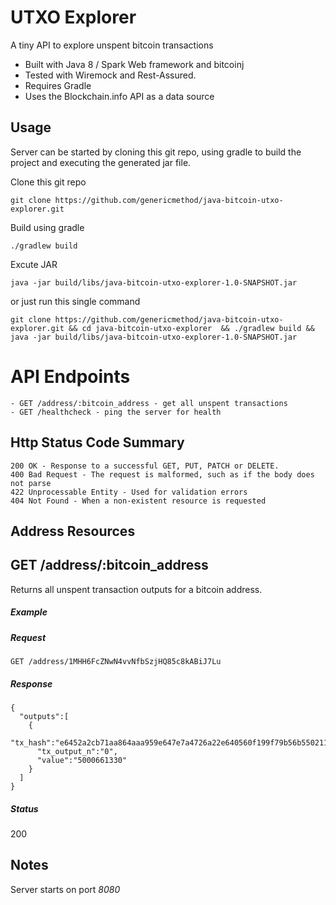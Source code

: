 # UTXO Explorer

A tiny API to explore unspent bitcoin transactions

- Built with Java 8 / Spark Web framework and bitcoinj
- Tested with Wiremock and Rest-Assured.
- Requires Gradle
- Uses the Blockchain.info API as a data source


## Usage

Server can be started by cloning this git repo, using gradle to build the project and executing
the generated jar file.

Clone this git repo
```
git clone https://github.com/genericmethod/java-bitcoin-utxo-explorer.git
```
Build using gradle
```
./gradlew build
```
Excute JAR
```
java -jar build/libs/java-bitcoin-utxo-explorer-1.0-SNAPSHOT.jar
```
or just run this single command
```
git clone https://github.com/genericmethod/java-bitcoin-utxo-explorer.git && cd java-bitcoin-utxo-explorer  && ./gradlew build && java -jar build/libs/java-bitcoin-utxo-explorer-1.0-SNAPSHOT.jar
```

# API Endpoints

```
- GET /address/:bitcoin_address - get all unspent transactions
- GET /healthcheck - ping the server for health
```

## Http Status Code Summary

```
200 OK - Response to a successful GET, PUT, PATCH or DELETE.
400 Bad Request - The request is malformed, such as if the body does not parse
422 Unprocessable Entity - Used for validation errors
404 Not Found - When a non-existent resource is requested
```

## Address Resources

## GET /address/:bitcoin_address
Returns all unspent transaction outputs for a bitcoin address.

##### Example

##### Request

```
GET /address/1MHH6FcZNwN4vvNfbSzjHQ85c8kABiJ7Lu
```

##### Response
```
{
  "outputs":[
    {
      "tx_hash":"e6452a2cb71aa864aaa959e647e7a4726a22e640560f199f79b56b5502114c37",
      "tx_output_n":"0",
      "value":"5000661330"
    }
  ]
}
```
##### Status

200

## Notes

Server starts on port *8080*




